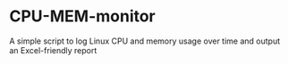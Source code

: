 # CPU-MEM-monitor
A simple script to log Linux CPU and memory usage over time and output an Excel-friendly report
